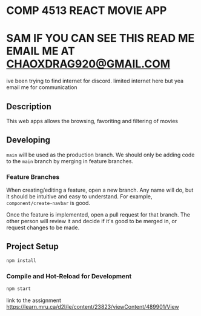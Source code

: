 # COMP 4513 REACT MOVIE APP

# SAM IF YOU CAN SEE THIS READ ME EMAIL ME AT CHAOXDRAG920@GMAIL.COM
ive been trying to find internet for discord. limited internet here but yea email me for communication 

## **Description**
This web apps allows the browsing, favoriting and filtering of movies

## **Developing** 
`main` will be used as the production branch. We should only be adding code to the `main` branch by merging in feature branches.

### Feature Branches
When creating/editing a feature, open a new branch. Any name will do, but it should be intuitive and easy to understand. For example, `component/create-navbar` is good.

Once the feature is implemented, open a pull request for that branch. The other person will review it and decide if it's good to be merged in, or request changes to be made.

## Project Setup

```sh
npm install
```

### Compile and Hot-Reload for Development

```sh
npm start
```
link to the assignment 
https://learn.mru.ca/d2l/le/content/23823/viewContent/489901/View 
